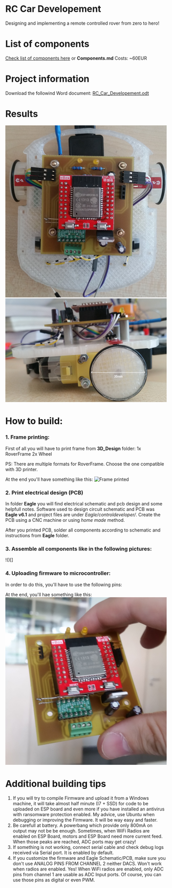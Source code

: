 # RC Car Developement

Designing and implementing a remote controlled rover from zero to hero!

# List of components
[Check list of components here](https://github.com/caffedrine/RemoteControlledCarDevelopement/blob/master/Components.md) or **Components.md**
Costs: ~60EUR

# Project information
Download the followind Word document: [RC_Car_Developement.odt](docs/RC_Car_Developement.odt)

# Results

![final1](docs/final1.jpg)
![final2](docs/final2.jpg)

# How to build:

### 1. Frame printing:
First of all you will have to print frame from **3D_Design** folder:
1x RoverFrame
2x Wheel

PS: There are multiple formats for RoverFrame. Choose the one compatible with 3D printer.

At the end you'll have something like this:
![Frame printed](docs/frameprinted.jpg)

### 2. Print electrical design (PCB)
In folder **Eagle** you will find electrical schematic and pcb design and some helpfull notes. Software used to design circuit schematic and PCB was **Eagle v6.1** and project files are under *Eagle/controldeveloper/*.
Create the PCB using a CNC machine or using *home made* method.

After you printed PCB, solder all components according to schematic and instructions from **Eagle** folder.

### 3. Assemble all components like in the following pictures:
!()[]

### 4. Uploading firmware to microcontroller:

In order to do this, you'll have to use the following pins:

At the end, you'll hae something like this:
![PCB Finished](Eagle/pcb_finished.jpg)

# Additional building tips
  1. If you will try to compile Firmware and upload it from a Windows machine, it will take almost half minute (I7 + SSD) for code to be uploaded on ESP board and even more if you have installed an antivirus with ransomware protection enabled. My advice, use Ubuntu when debugging or improving the Firmware. It will be way easy and faster.
  2. Be carefull at battery. A powerbang which provide only 800mA on output may not be be enough. Sometimes, when WiFi Radios are enabled on ESP Board, motors and ESP Board need more current feed. When those peaks are reached, ADC ports may get crazy!
  3. If something is not working, connect serial cable and check debug logs received via Serial port. It is enabled by default. 
  4. If you customize the firmware and Eagle Schematic/PCB, make sure you don't use ANALOG PINS FROM CHANNEL 2 neither DACS. Won't work when radios are enabled. Yes! When WiFi radios are enabled, only ADC pins from channel 1 are usable as ADC Input ports. Of course, you can use those pins as digital or even PWM.
